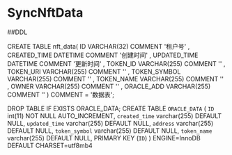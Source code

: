 # SyncNftData
##DDL


CREATE TABLE nft_data(
ID VARCHAR(32)    COMMENT '租户号' ,
CREATED_TIME DATETIME    COMMENT '创建时间' ,
UPDATED_TIME DATETIME    COMMENT '更新时间' ,
TOKEN_ID VARCHAR(255)    COMMENT '' ,
TOKEN_URI VARCHAR(255)    COMMENT '' ,
TOKEN_SYMBOL VARCHAR(255)    COMMENT '' ,
TOKEN_NAME VARCHAR(255)    COMMENT '' ,
OWNER VARCHAR(255)    COMMENT '' ,
ORACLE_ADD VARCHAR(255)    COMMENT ''
)  COMMENT = '数据表';

DROP TABLE IF EXISTS ORACLE_DATA;
CREATE TABLE `ORACLE_DATA` (
`ID` int(11) NOT NULL AUTO_INCREMENT,
`created_time` varchar(255) DEFAULT NULL,
`updated_time` varchar(255) DEFAULT NULL,
`address` varchar(255) DEFAULT NULL,
`token_symbol` varchar(255) DEFAULT NULL,
`token_name` varchar(255) DEFAULT NULL,
PRIMARY KEY (`ID`)
) ENGINE=InnoDB  DEFAULT CHARSET=utf8mb4
